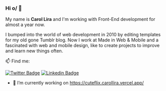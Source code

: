 ### Hi o/ 👋

<p>My name is <strong>Carol Lira</strong> and I'm working with Front-End development for almost a year now.</p>
I bumped into the world of web development in 2010 by editing templates for my old gone Tumblr blog.
Now I work at Made in Web & Mobile and a fascinated with web and mobile design, like to create projects to improve and learn new things often.</p>

<p>📫 Find me:</p>  

[![Twitter Badge](https://img.shields.io/badge/-Twitter-1ca0f1?style=flat-square&labelColor=1ca0f1&logo=twitter&logoColor=white&link=https://twitter.com/CaarolLira)](https://twitter.com/CaarolLira)
[![Linkedin Badge](https://img.shields.io/badge/-LinkedIn-blue?style=flat-square&logo=Linkedin&logoColor=white&link=https://www.linkedin.com/in/carolyne-lira-734ba7165/)](https://www.linkedin.com/in/carolyne-lira-734ba7165/)

- 🔭 I’m currently working on https://cuteflix.carollira.vercel.app/

<!--
Here are some ideas to get you started:

- 🔭 I’m currently working on ...
- 🌱 I’m currently learning ...
- 👯 I’m looking to collaborate on ...
- 🤔 I’m looking for help with ...
- 💬 Ask me about ...
- 📫 How to reach me: ...
- 😄 Pronouns: ...
- ⚡ Fun fact: ...
-->
